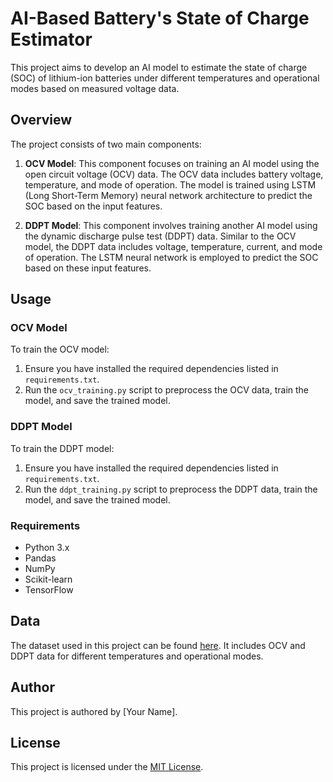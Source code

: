 # AI-Based Battery's State of Charge Estimator

This project aims to develop an AI model to estimate the state of charge (SOC) of lithium-ion batteries under different temperatures and operational modes based on measured voltage data.

## Overview

The project consists of two main components:

1. **OCV Model**: This component focuses on training an AI model using the open circuit voltage (OCV) data. The OCV data includes battery voltage, temperature, and mode of operation. The model is trained using LSTM (Long Short-Term Memory) neural network architecture to predict the SOC based on the input features.

2. **DDPT Model**: This component involves training another AI model using the dynamic discharge pulse test (DDPT) data. Similar to the OCV model, the DDPT data includes voltage, temperature, current, and mode of operation. The LSTM neural network is employed to predict the SOC based on these input features.

## Usage

### OCV Model

To train the OCV model:

1. Ensure you have installed the required dependencies listed in `requirements.txt`.
2. Run the `ocv_training.py` script to preprocess the OCV data, train the model, and save the trained model.

### DDPT Model

To train the DDPT model:

1. Ensure you have installed the required dependencies listed in `requirements.txt`.
2. Run the `ddpt_training.py` script to preprocess the DDPT data, train the model, and save the trained model.

### Requirements

- Python 3.x
- Pandas
- NumPy
- Scikit-learn
- TensorFlow

## Data

The dataset used in this project can be found [here](https://docs.google.com/spreadsheets/d/1UFEsXchsAojxhX9SO6gzS_jXSO51JBRs/edit?usp=drive_web&ouid=110622254758429064134&rtpof=true). It includes OCV and DDPT data for different temperatures and operational modes.

## Author

This project is authored by [Your Name].

## License

This project is licensed under the [MIT License](LICENSE).
